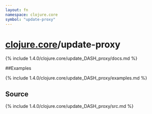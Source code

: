```yaml
---
layout: fn
namespace: clojure.core
symbol: "update-proxy"
---
```


# [clojure.core](../)/update-proxy

{% include 1.4.0/clojure.core/update_DASH_proxy/docs.md %}

##Examples

{% include 1.4.0/clojure.core/update_DASH_proxy/examples.md %}
## Source
{% include 1.4.0/clojure.core/update_DASH_proxy/src.md %}

